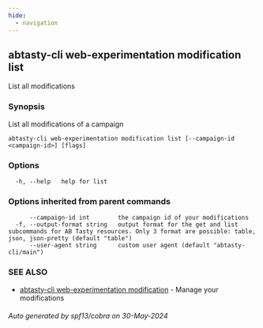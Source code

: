 ```yaml
---
hide:
  - navigation
---
```

## abtasty-cli web-experimentation modification list

List all modifications

### Synopsis

List all modifications of a campaign

```
abtasty-cli web-experimentation modification list [--campaign-id <campaign-id>] [flags]
```

### Options

```
  -h, --help   help for list
```

### Options inherited from parent commands

```
      --campaign-id int        the campaign id of your modifications
  -f, --output-format string   output format for the get and list subcommands for AB Tasty resources. Only 3 format are possible: table, json, json-pretty (default "table")
      --user-agent string      custom user agent (default "abtasty-cli/main")
```

### SEE ALSO

* [abtasty-cli web-experimentation modification](abtasty-cli_web-experimentation_modification.md)	 - Manage your modifications

###### Auto generated by spf13/cobra on 30-May-2024
